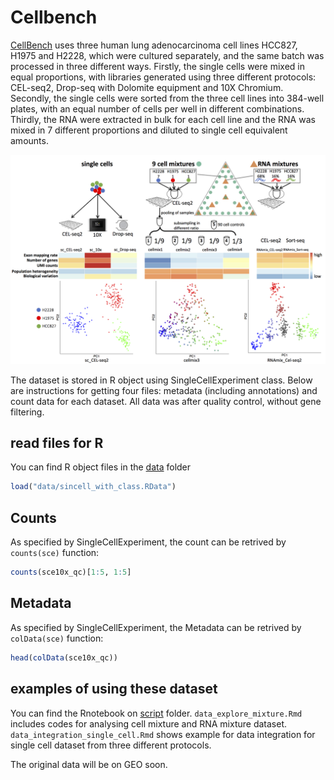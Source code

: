 # Cellbench

[CellBench](https://github.com/LuyiTian/CellBench_data) uses three human lung adenocarcinoma cell lines HCC827, H1975 and H2228, which were cultured separately, and the same batch was processed in three different ways. Firstly, the single cells were mixed in equal proportions, with libraries generated using three different protocols: CEL-seq2, Drop-seq with Dolomite equipment and 10X Chromium. Secondly, the single cells were sorted from the three cell lines into 384-well plates, with an equal number of cells per well in different combinations. Thirdly, the RNA were extracted in bulk for each cell line and the RNA was mixed in 7 different proportions and diluted to single cell equivalent amounts.

<img src=script/expr_design.png width="800">

The dataset is stored in R object using SingleCellExperiment class. Below are instructions for getting four files: metadata (including annotations) and count data for each dataset. All data was after quality control, without gene filtering.


## read files for R

You can find R object files in the [data](https://github.com/LuyiTian/CellBench_data/tree/master/data) folder 

```R
load("data/sincell_with_class.RData")
```

## Counts

As specified by SingleCellExperiment, the count can be retrived by  `counts(sce)` function:

```R
counts(sce10x_qc)[1:5, 1:5]
```

## Metadata

As specified by SingleCellExperiment, the Metadata can be retrived by  `colData(sce)` function:

```R
head(colData(sce10x_qc))
```


## examples of using these dataset

You can find the Rnotebook on [script](https://github.com/LuyiTian/CellBench_data/tree/master/script) folder. `data_explore_mixture.Rmd` includes codes for analysing cell mixture and RNA mixture dataset. `data_integration_single_cell.Rmd` shows example for data integration for single cell dataset from three different protocols.







The original data will be on GEO soon.

